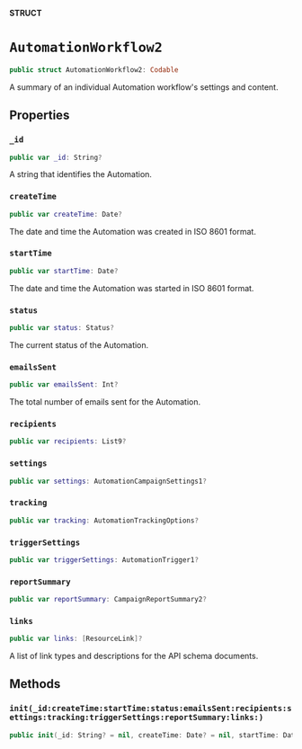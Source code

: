 **STRUCT**

# `AutomationWorkflow2`

```swift
public struct AutomationWorkflow2: Codable
```

A summary of an individual Automation workflow&#x27;s settings and content.

## Properties
### `_id`

```swift
public var _id: String?
```

A string that identifies the Automation.

### `createTime`

```swift
public var createTime: Date?
```

The date and time the Automation was created in ISO 8601 format.

### `startTime`

```swift
public var startTime: Date?
```

The date and time the Automation was started in ISO 8601 format.

### `status`

```swift
public var status: Status?
```

The current status of the Automation.

### `emailsSent`

```swift
public var emailsSent: Int?
```

The total number of emails sent for the Automation.

### `recipients`

```swift
public var recipients: List9?
```

### `settings`

```swift
public var settings: AutomationCampaignSettings1?
```

### `tracking`

```swift
public var tracking: AutomationTrackingOptions?
```

### `triggerSettings`

```swift
public var triggerSettings: AutomationTrigger1?
```

### `reportSummary`

```swift
public var reportSummary: CampaignReportSummary2?
```

### `links`

```swift
public var links: [ResourceLink]?
```

A list of link types and descriptions for the API schema documents.

## Methods
### `init(_id:createTime:startTime:status:emailsSent:recipients:settings:tracking:triggerSettings:reportSummary:links:)`

```swift
public init(_id: String? = nil, createTime: Date? = nil, startTime: Date? = nil, status: Status? = nil, emailsSent: Int? = nil, recipients: List9? = nil, settings: AutomationCampaignSettings1? = nil, tracking: AutomationTrackingOptions? = nil, triggerSettings: AutomationTrigger1? = nil, reportSummary: CampaignReportSummary2? = nil, links: [ResourceLink]? = nil)
```
